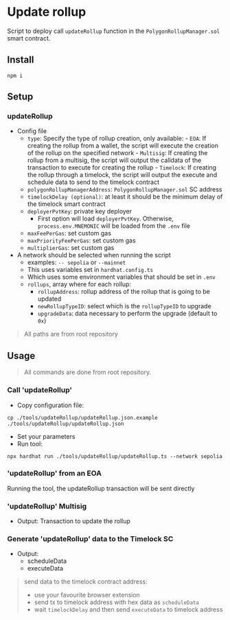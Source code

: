 # Update rollup
Script to deploy call `updateRollup` function in the `PolygonRollupManager.sol` smart contract.

## Install
```
npm i
```

## Setup

### updateRollup
- Config file
  - `type`: Specify the type of rollup creation, only available:
        - `EOA`: If creating the rollup from a wallet, the script will execute the creation of the rollup on the specified network
        - `Multisig`: If creating the rollup from a multisig, the script will output the calldata of the transaction to execute for creating the rollup
        - `Timelock`: If creating the rollup through a timelock, the script will output the execute and schedule data to send to the timelock contract
  - `polygonRollupManagerAddress`: `PolygonRollupManager.sol` SC address
  - `timelockDelay (optional)`: at least it should be the minimum delay of the timelock smart contract
  - `deployerPvtKey`: private key deployer
    - First option will load `deployerPvtKey`. Otherwise, `process.env.MNEMONIC` will be loaded from the `.env` file
  - `maxFeePerGas`: set custom gas
  - `maxPriorityFeePerGas`: set custom gas
  - `multiplierGas`: set custom gas
- A network should be selected when running the script
  - examples: `-- sepolia` or `--mainnet`
  - This uses variables set in `hardhat.config.ts`
  - Which uses some environment variables that should be set in `.env`
  - `rollups`, array where for each rollup:
    - `rollupAddress`: rollup address of the rollup that is going to be updated
    - `newRollupTypeID`: select which is the `rollupTypeID` to upgrade
    - `upgradeData`: data necessary to perform the upgrade (default to `0x`)
> All paths are from root repository

## Usage
> All commands are done from root repository.

### Call 'updateRollup'
- Copy configuration file:
```
cp ./tools/updateRollup/updateRollup.json.example ./tools/updateRollup/updateRollup.json
```

- Set your parameters
- Run tool:
```
npx hardhat run ./tools/updateRollup/updateRollup.ts --network sepolia
```

### 'updateRollup'  from an EOA

Running the tool, the updateRollup transaction will be sent directly

### 'updateRollup'  Multisig

- Output: Transaction to update the rollup

### Generate 'updateRollup' data to the Timelock SC

- Output:
  - scheduleData
  - executeData
> send data to the timelock contract address:
> - use your favourite browser extension
> - send tx to timelock address with hex data as `scheduleData`
> - wait `timelockDelay` and then send `executeData` to timelock address
